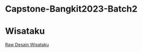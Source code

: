 # Capstone-Bangkit2023-Batch2

# Wisataku
[Raw Desain Wisataku](https://www.figma.com/file/N9FajbShIdmbClqFX5s9ZK/Wisataku?type=design&node-id=0%3A1&mode=design&t=JDpgKaje4kYK6H1k-1)
